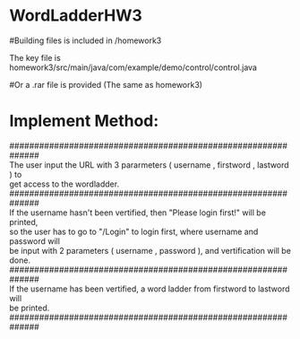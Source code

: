 # WordLadderHW3

#Building files is included in /homework3  
 
 The key file is homework3/src/main/java/com/example/demo/control/control.java


#Or a .rar file is provided (The same as homework3)


# Implement Method:  
  ##############################################################  
  The user input the URL with 3 pararmeters ( username , firstword , lastword ) to  
  get access to the wordladder.                                                    
  ##############################################################  
  If the username hasn't been vertified, then "Please login first!" will be printed,   
  so the user has to go to "/Login" to login first, where username and password will  
  be input with 2 parameters ( username , password ), and vertification will be done.  
  ##############################################################  
  If the username has been vertified, a word ladder from firstword to lastword will  
  be printed.                                                                        
  ############################################################## 
